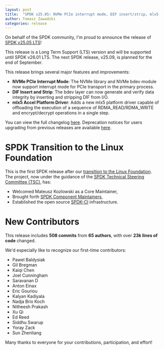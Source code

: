 ```yaml
---
layout: post
title:  "SPDK v25.05: NVMe PCIe interrupt mode, DIF insert/strip, mlx5 accel platform driver"
author: Tomasz Zawadzki
categories: release
---
```


On behalf of the SPDK community, I'm proud to announce the release of
[SPDK v25.05 LTS](https://github.com/spdk/spdk/releases/tag/v25.05)!

This release is a Long Term Support (LTS) version and will be supported until SPDK v26.01 LTS.
The next SPDK release, v25.09, is planned for the end of September.

This release brings several major features and improvements:
 - **NVMe PCIe Interrupt Mode**: The NVMe library and NVMe bdev module now support
 interrupt mode for PCIe transport in the primary process.
 - **DIF Insert and Strip**: The bdev layer can now generate and verify data integrity by
 inserting and stripping DIF from I/O.
 - **mlx5 Accel Platform Driver**: Adds a new mlx5 platform driver capable of offloading
 the execution of a sequence of RDMA_READ/RDMA_WRITE and encrypt/decrypt operations in a single step.

You can view the full changelog [here](https://github.com/spdk/spdk/releases/tag/v25.05).
Deprecation notices for users upgrading from previous releases are available
[here](https://github.com/spdk/spdk/blob/v25.05/deprecation.md).

# SPDK Transition to the Linux Foundation

This is the first SPDK release after our [transition to the Linux Foundation](https://spdk.io/news/2024/12/05/LF/).
The project, now under the guidance of the
[SPDK Technical Steering Committee (TSC)](https://spdk.io/community/#technical-steering-committee-tsc), has:
 - Welcomed Mateusz Kozlowski as a Core Maintainer,
 - Brought forth [SPDK Component Maintainers](https://github.com/spdk/spdk/blob/master/MAINTAINERS),
 - Established the open source [SPDK-CI](https://github.com/spdk/spdk-ci/) infrastructure.

# New Contributors

This release includes **508 commits** from **65 authors**, with over **23k lines of code** changed.

We'd especially like to recognize our first-time contributors:
 - Pawel Baldysiak
 - Gil Bregman
 - Kaiqi Chen
 - Joel Cunningham
 - Saravanan D
 - Anton Einax
 - Eric Gouriou
 - Kalyan Kadiyala
 - Nadja Brix Koch
 - Nitheesh Prakash
 - Xu Qi
 - Ed Reed
 - Siddhu Swarup
 - Yoray Zack
 - Sun Zhenliang

Many thanks to everyone for your contributions, participation, and effort!
